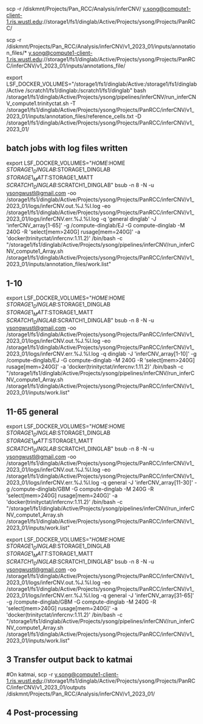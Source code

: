 scp -r /diskmnt/Projects/Pan_RCC/Analysis/inferCNV/ y.song@compute1-client-1.ris.wustl.edu://storage1/fs1/dinglab/Active/Projects/ysong/Projects/PanRCC/

scp -r /diskmnt/Projects/Pan_RCC/Analysis/inferCNV/v1_2023_01/inputs/annotation_files/* y.song@compute1-client-1.ris.wustl.edu://storage1/fs1/dinglab/Active/Projects/ysong/Projects/PanRCC/inferCNV/v1_2023_01/inputs/annotations_file/


export LSF_DOCKER_VOLUMES="/storage1/fs1/dinglab/Active:/storage1/fs1/dinglab/Active /scratch1/fs1/dinglab:/scratch1/fs1/dinglab"
bash /storage1/fs1/dinglab/Active/Projects/ysong/pipelines/inferCNV/run_inferCNV_compute1.trinityctat.sh -T /storage1/fs1/dinglab/Active/Projects/ysong/Projects/PanRCC/inferCNV/v1_2023_01/inputs/annotation_files/reference_cells.txt -D /storage1/fs1/dinglab/Active/Projects/ysong/Projects/PanRCC/inferCNV/v1_2023_01/


## batch jobs with log files written

export LSF_DOCKER_VOLUMES="$HOME:$HOME $STORAGE1_DINGLAB:$STORAGE1_DINGLAB $STORAGE1_MATT:$STORAGE1_MATT $SCRATCH1_DINGLAB:$SCRATCH1_DINGLAB"
bsub -n 8 -N -u ysongwustl@gmail.com -oo /storage1/fs1/dinglab/Active/Projects/ysong/Projects/PanRCC/inferCNV/v1_2023_01/logs/inferCNV.out.%J.%I.log -eo /storage1/fs1/dinglab/Active/Projects/ysong/Projects/PanRCC/inferCNV/v1_2023_01/logs/inferCNV.err.%J.%I.log -q 'general dinglab' -J 'inferCNV_array[1-65]' -g /compute-dinglab/EJ -G compute-dinglab -M 240G -R 'select[mem>240G] rusage[mem=240G]' -a 'docker(trinityctat/infercnv:1.11.2)' /bin/bash -c "/storage1/fs1/dinglab/Active/Projects/ysong/pipelines/inferCNV/run_inferCNV_compute1_Array.sh /storage1/fs1/dinglab/Active/Projects/ysong/Projects/PanRCC/inferCNV/v1_2023_01/inputs/annotation_files/work.list"


## 1-10
export LSF_DOCKER_VOLUMES="$HOME:$HOME $STORAGE1_DINGLAB:$STORAGE1_DINGLAB $STORAGE1_MATT:$STORAGE1_MATT $SCRATCH1_DINGLAB:$SCRATCH1_DINGLAB"
bsub -n 8 -N -u ysongwustl@gmail.com -oo /storage1/fs1/dinglab/Active/Projects/ysong/Projects/PanRCC/inferCNV/v1_2023_01/logs/inferCNV.out.%J.%I.log -eo /storage1/fs1/dinglab/Active/Projects/ysong/Projects/PanRCC/inferCNV/v1_2023_01/logs/inferCNV.err.%J.%I.log -q dinglab -J 'inferCNV_array[1-10]' -g /compute-dinglab/EJ -G compute-dinglab -M 240G -R 'select[mem>240G] rusage[mem=240G]' -a 'docker(trinityctat/infercnv:1.11.2)' /bin/bash -c "/storage1/fs1/dinglab/Active/Projects/ysong/pipelines/inferCNV/run_inferCNV_compute1_Array.sh /storage1/fs1/dinglab/Active/Projects/ysong/Projects/PanRCC/inferCNV/v1_2023_01/inputs/work.list"

## 11-65 general

export LSF_DOCKER_VOLUMES="$HOME:$HOME $STORAGE1_DINGLAB:$STORAGE1_DINGLAB $STORAGE1_MATT:$STORAGE1_MATT $SCRATCH1_DINGLAB:$SCRATCH1_DINGLAB"
bsub -n 8 -N -u ysongwustl@gmail.com -oo /storage1/fs1/dinglab/Active/Projects/ysong/Projects/PanRCC/inferCNV/v1_2023_01/logs/inferCNV.out.%J.%I.log -eo /storage1/fs1/dinglab/Active/Projects/ysong/Projects/PanRCC/inferCNV/v1_2023_01/logs/inferCNV.err.%J.%I.log -q general -J 'inferCNV_array[11-30]' -g /compute-dinglab/GBM -G compute-dinglab -M 240G -R 'select[mem>240G] rusage[mem=240G]' -a 'docker(trinityctat/infercnv:1.11.2)' /bin/bash -c "/storage1/fs1/dinglab/Active/Projects/ysong/pipelines/inferCNV/run_inferCNV_compute1_Array.sh /storage1/fs1/dinglab/Active/Projects/ysong/Projects/PanRCC/inferCNV/v1_2023_01/inputs/work.list"

export LSF_DOCKER_VOLUMES="$HOME:$HOME $STORAGE1_DINGLAB:$STORAGE1_DINGLAB $STORAGE1_MATT:$STORAGE1_MATT $SCRATCH1_DINGLAB:$SCRATCH1_DINGLAB"
bsub -n 8 -N -u ysongwustl@gmail.com -oo /storage1/fs1/dinglab/Active/Projects/ysong/Projects/PanRCC/inferCNV/v1_2023_01/logs/inferCNV.out.%J.%I.log -eo /storage1/fs1/dinglab/Active/Projects/ysong/Projects/PanRCC/inferCNV/v1_2023_01/logs/inferCNV.err.%J.%I.log -q general -J 'inferCNV_array[31-65]' -g /compute-dinglab/GBM -G compute-dinglab -M 240G -R 'select[mem>240G] rusage[mem=240G]' -a 'docker(trinityctat/infercnv:1.11.2)' /bin/bash -c "/storage1/fs1/dinglab/Active/Projects/ysong/pipelines/inferCNV/run_inferCNV_compute1_Array.sh /storage1/fs1/dinglab/Active/Projects/ysong/Projects/PanRCC/inferCNV/v1_2023_01/inputs/work.list"


## 3 Transfer output back to katmai

#On katmai,
scp -r y.song@compute1-client-1.ris.wustl.edu://storage1/fs1/dinglab/Active/Projects/ysong/Projects/PanRCC/inferCNV/v1_2023_01/outputs /diskmnt/Projects/Pan_RCC/Analysis/inferCNV/v1_2023_01/

## 4 Post-processing
